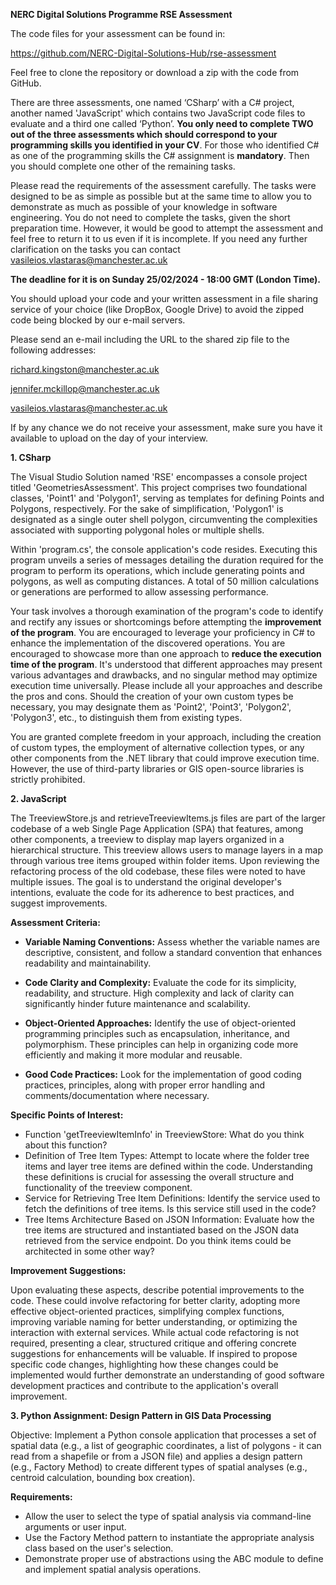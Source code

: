 **NERC Digital Solutions Programme RSE Assessment**

The code files for your assessment can be found in:

https://github.com/NERC-Digital-Solutions-Hub/rse-assessment

Feel free to clone the repository or download a zip with the code from GitHub.

There are three assessments, one named ‘CSharp’ with a C# project, another named 'JavaScript' which contains two JavaScript code files to evaluate and a third one called ‘Python’. **You only need to complete TWO out of the three assessments which should correspond to your programming skills you identified in your CV**. For those who identified C# as one of the programming skills the C# assignment is **mandatory**. Then you should complete one other of the remaining tasks. 

Please read the requirements of the assessment carefully. The tasks were designed to be as simple as possible but at the same time to allow you to demonstrate as much as possible of your knowledge in software engineering. You do not need to complete the tasks, given the short preparation time. However, it would be good to attempt the assessment and feel free to return it to us even if it is incomplete. If you need any further clarification on the tasks you can contact vasileios.vlastaras@manchester.ac.uk

**The deadline for it is on Sunday 25/02/2024 - 18:00 GMT (London Time).**

You should upload your code and your written assessment in a file sharing service of your choice (like DropBox, Google Drive) to avoid the zipped code being blocked by our e-mail servers.

Please send an e-mail including the URL to the shared zip file to the following addresses:

richard.kingston@manchester.ac.uk

jennifer.mckillop@manchester.ac.uk

vasileios.vlastaras@manchester.ac.uk

If by any chance we do not receive your assessment, make sure you have it available to upload on the day of your interview.

**1. CSharp**

The Visual Studio Solution named 'RSE' encompasses a console project titled 'GeometriesAssessment'. This project comprises two foundational classes, 'Point1' and 'Polygon1', serving as templates for defining Points and Polygons, respectively. For the sake of simplification, 'Polygon1' is designated as a single outer shell polygon, circumventing the complexities associated with supporting polygonal holes or multiple shells.

Within 'program.cs', the console application's code resides. Executing this program unveils a series of messages detailing the duration required for the program to perform its operations, which include generating points and polygons, as well as computing distances. A total of 50 million calculations or generations are performed to allow assessing performance.

Your task involves a thorough examination of the program's code to identify and rectify any issues or shortcomings before attempting the **improvement of the program**. You are encouraged to leverage your proficiency in C# to enhance the implementation of the discovered operations. You are encouraged to showcase more than one approach to **reduce the execution time of the program**. It's understood that different approaches may present various advantages and drawbacks, and no singular method may optimize execution time universally. Please include all your approaches and describe the pros and cons. Should the creation of your own custom types be necessary, you may designate them as 'Point2', 'Point3', 'Polygon2', 'Polygon3', etc., to distinguish them from existing types.

You are granted complete freedom in your approach, including the creation of custom types, the employment of alternative collection types, or any other components from the .NET library that could improve execution time. However, the use of third-party libraries or GIS open-source libraries is strictly prohibited.

**2. JavaScript**

The TreeviewStore.js and retrieveTreeviewItems.js files are part of the larger codebase of a web Single Page Application (SPA) that features, among other components, a treeview to display map layers organized in a hierarchical structure. This treeview allows users to manage layers in a map through various tree items grouped within folder items.
Upon reviewing the refactoring process of the old codebase, these files were noted to have multiple issues. The goal is to understand the original developer's intentions, evaluate the code for its adherence to best practices, and suggest improvements.

**Assessment Criteria:**

- **Variable Naming Conventions:** Assess whether the variable names are descriptive, consistent, and follow a standard convention that enhances readability and maintainability.
- **Code Clarity and Complexity:** Evaluate the code for its simplicity, readability, and structure. High complexity and lack of clarity can significantly hinder future maintenance and scalability.

- **Object-Oriented Approaches:** Identify the use of object-oriented programming principles such as encapsulation, inheritance, and polymorphism. These principles can help in organizing code more efficiently and making it more modular and reusable.
- **Good Code Practices:** Look for the implementation of good coding practices, principles, along with proper error handling and comments/documentation where necessary.

**Specific Points of Interest:**

- Function 'getTreeviewItemInfo' in TreeviewStore: What do you think about this function?
- Definition of Tree Item Types: Attempt to locate where the folder tree items and layer tree items are defined within the code. Understanding these definitions is crucial for assessing the overall structure and 
functionality of the treeview component.
- Service for Retrieving Tree Item Definitions: Identify the service used to fetch the definitions of tree items. Is this service still used in the code?
- Tree Items Architecture Based on JSON Information: Evaluate how the tree items are structured and instantiated based on the JSON data retrieved from the service endpoint. Do you think items could be architected in some other way?

**Improvement Suggestions:**

Upon evaluating these aspects, describe potential improvements to the code. These could involve refactoring for better clarity, adopting more effective object-oriented practices, simplifying complex functions, improving variable naming for better understanding, or optimizing the interaction with external services.
While actual code refactoring is not required, presenting a clear, structured critique and offering concrete suggestions for enhancements will be valuable. If inspired to propose specific code changes, highlighting how these changes could be implemented would further demonstrate an understanding of good software development practices and contribute to the application's overall improvement.

**3. Python Assignment: Design Pattern in GIS Data Processing**

Objective: Implement a Python console application that processes a set of spatial data (e.g., a list of geographic coordinates, a list of polygons - it can read from a shapefile or from a JSON file) and applies a design pattern (e.g., Factory Method) to create different types of spatial analyses (e.g., centroid calculation, bounding box creation).

**Requirements:**

- Allow the user to select the type of spatial analysis via command-line arguments or user input.
- Use the Factory Method pattern to instantiate the appropriate analysis class based on the user's selection.
- Demonstrate proper use of abstractions using the ABC module to define and implement spatial analysis operations.

